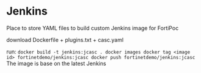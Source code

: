 # Jenkins

Place to store YAML files to build custom Jenkins image for FortiPoc

download Dockerfile + plugins.txt + casc.yaml

run: 
`
docker build -t jenkins:jcasc .
docker images
docker tag <image id> fortinetdemo/jenkins:jcasc
docker push fortinetdemo/jenkins:jcasc
`
The image is base on the latest Jenkins 
